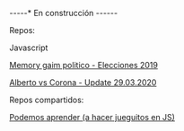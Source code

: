 -*-*-*-*-* En construcción -*-*-*-*-*-*


Repos:

Javascript

<a href="
https://pablint.github.io/memori.html
">Memory gaim politico - Elecciones 2019
</a>

<a href="
https://pablint.github.io/albertvscorona.html
"> Alberto vs Corona - Update 29.03.2020
</a>





Repos compartidos:

<a href="https://github.com/pablinT/Javascript-inicial.git">Podemos aprender (a hacer jueguitos en JS)
</a>
